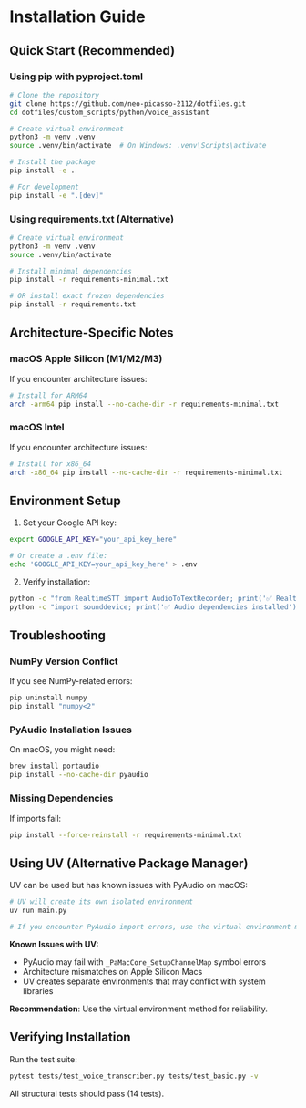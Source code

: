 # Installation Guide

## Quick Start (Recommended)

### Using pip with pyproject.toml
```bash
# Clone the repository
git clone https://github.com/neo-picasso-2112/dotfiles.git
cd dotfiles/custom_scripts/python/voice_assistant

# Create virtual environment
python3 -m venv .venv
source .venv/bin/activate  # On Windows: .venv\Scripts\activate

# Install the package
pip install -e .

# For development
pip install -e ".[dev]"
```

### Using requirements.txt (Alternative)
```bash
# Create virtual environment
python3 -m venv .venv
source .venv/bin/activate

# Install minimal dependencies
pip install -r requirements-minimal.txt

# OR install exact frozen dependencies
pip install -r requirements.txt
```

## Architecture-Specific Notes

### macOS Apple Silicon (M1/M2/M3)
If you encounter architecture issues:
```bash
# Install for ARM64
arch -arm64 pip install --no-cache-dir -r requirements-minimal.txt
```

### macOS Intel
If you encounter architecture issues:
```bash
# Install for x86_64
arch -x86_64 pip install --no-cache-dir -r requirements-minimal.txt
```

## Environment Setup

1. Set your Google API key:
```bash
export GOOGLE_API_KEY="your_api_key_here"

# Or create a .env file:
echo 'GOOGLE_API_KEY=your_api_key_here' > .env
```

2. Verify installation:
```bash
python -c "from RealtimeSTT import AudioToTextRecorder; print('✅ RealtimeSTT installed')"
python -c "import sounddevice; print('✅ Audio dependencies installed')"
```

## Troubleshooting

### NumPy Version Conflict
If you see NumPy-related errors:
```bash
pip uninstall numpy
pip install "numpy<2"
```

### PyAudio Installation Issues
On macOS, you might need:
```bash
brew install portaudio
pip install --no-cache-dir pyaudio
```

### Missing Dependencies
If imports fail:
```bash
pip install --force-reinstall -r requirements-minimal.txt
```

## Using UV (Alternative Package Manager)

UV can be used but has known issues with PyAudio on macOS:

```bash
# UV will create its own isolated environment
uv run main.py

# If you encounter PyAudio import errors, use the virtual environment method instead
```

**Known Issues with UV:**
- PyAudio may fail with `_PaMacCore_SetupChannelMap` symbol errors
- Architecture mismatches on Apple Silicon Macs
- UV creates separate environments that may conflict with system libraries

**Recommendation**: Use the virtual environment method for reliability.

## Verifying Installation

Run the test suite:
```bash
pytest tests/test_voice_transcriber.py tests/test_basic.py -v
```

All structural tests should pass (14 tests).